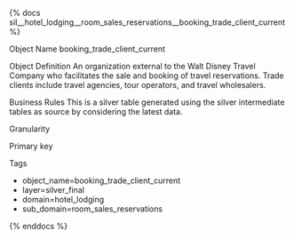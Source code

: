 {% docs sil__hotel_lodging__room_sales_reservations__booking_trade_client_current %}

Object Name
booking_trade_client_current

Object Definition
An organization external to the Walt Disney Travel Company who facilitates the sale and booking of travel reservations. Trade clients include travel agencies, tour operators, and travel wholesalers.

Business Rules
This is a silver table generated using the silver intermediate tables as source by considering the latest data.

Granularity

Primary key

Tags
- object_name=booking_trade_client_current
- layer=silver_final
- domain=hotel_lodging
- sub_domain=room_sales_reservations

{% enddocs %}